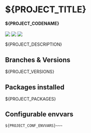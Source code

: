 # ${PROJECT_TITLE}
#### ${PROJECT_CODENAME}
[![](https://travis-ci.org/AlphaSocket/dockerized-${PROJECT_CODENAME}.svg?branch=${PROJECT_VERSION} )]() [![](https://images.microbadger.com/badges/image/${TEST_DOCKERFILE_TAG_USER}/dockerized-${TEST_DOCKERFILE_TAG_NAME}:${PROJECT_VERSION}.svg)](https://microbadger.com/images/${TEST_DOCKERFILE_TAG_USER}/dockerized-${TEST_DOCKERFILE_TAG_NAME}:${PROJECT_VERSION} ) [![](https://images.microbadger.com/badges/version/${TEST_DOCKERFILE_TAG_USER}/dockerized-${TEST_DOCKERFILE_TAG_NAME}:${PROJECT_VERSION}.svg)](https://microbadger.com/images/${TEST_DOCKERFILE_TAG_USER}/dockerized-${TEST_DOCKERFILE_TAG_NAME}:${PROJECT_VERSION})

${PROJECT_DESCRIPTION}

## Branches & Versions
${PROJECT_VERSIONS}

## Packages installed
${PROJECT_PACKAGES}

## Configurable envvars
~~~
${PROJECT_CONF_ENVVARS}~~~


